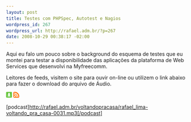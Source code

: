 ```yaml
--- 
layout: post
title: Testes com PHPSpec, Autotest e Nagios
wordpress_id: 267
wordpress_url: http://rafael.adm.br/?p=267
date: 2008-10-29 00:38:17 -02:00
---
```

Aqui eu falo um pouco sobre o background do esquema de testes que eu montei para testar a disponibilidade das aplicações da plataforma de Web Services que desenvolvi na Myfreecomm.

Leitores de feeds, visitem o site para ouvir on-line ou utilizem o link abaixo para fazer o download do arquivo de Áudio.

<a class="noborder" href="http://rafael.adm.br/voltandopracasa/rafael_lima-voltando_pra_casa-0031.mp3" title="Download"><img src="/wp-content/themes/rafael_lima-rockinblue/images/download_green.gif" border="0" alt="Download" /></a> <a class="noborder" href="http://feeds.feedburner.com/rafael_lima_podcast" title="RSS"><img src="/wp-content/themes/rafael_lima-rockinblue/images/icn-feed-16x16.png" border="0" alt="RSS" /></a>

[podcast]http://rafael.adm.br/voltandopracasa/rafael_lima-voltando_pra_casa-0031.mp3[/podcast]
